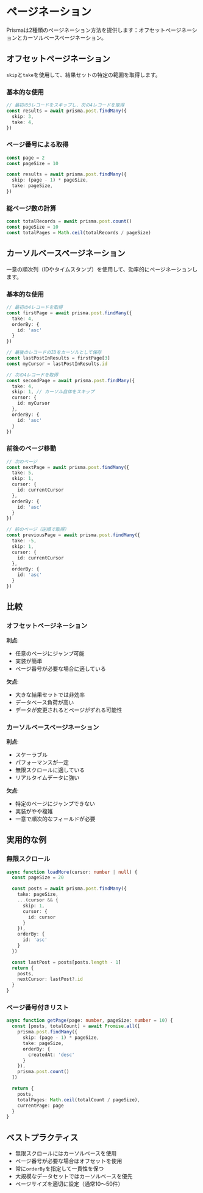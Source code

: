 # ページネーション

Prismaは2種類のページネーション方法を提供します：オフセットページネーションとカーソルベースページネーション。

## オフセットページネーション

`skip`と`take`を使用して、結果セットの特定の範囲を取得します。

### 基本的な使用

```typescript
// 最初の3レコードをスキップし、次の4レコードを取得
const results = await prisma.post.findMany({
  skip: 3,
  take: 4,
})
```

### ページ番号による取得

```typescript
const page = 2
const pageSize = 10

const results = await prisma.post.findMany({
  skip: (page - 1) * pageSize,
  take: pageSize,
})
```

### 総ページ数の計算

```typescript
const totalRecords = await prisma.post.count()
const pageSize = 10
const totalPages = Math.ceil(totalRecords / pageSize)
```

## カーソルベースページネーション

一意の順次列（IDやタイムスタンプ）を使用して、効率的にページネーションします。

### 基本的な使用

```typescript
// 最初の4レコードを取得
const firstPage = await prisma.post.findMany({
  take: 4,
  orderBy: {
    id: 'asc'
  }
})

// 最後のレコードのIDをカーソルとして保存
const lastPostInResults = firstPage[3]
const myCursor = lastPostInResults.id

// 次の4レコードを取得
const secondPage = await prisma.post.findMany({
  take: 4,
  skip: 1, // カーソル自体をスキップ
  cursor: {
    id: myCursor
  },
  orderBy: {
    id: 'asc'
  }
})
```

### 前後のページ移動

```typescript
// 次のページ
const nextPage = await prisma.post.findMany({
  take: 5,
  skip: 1,
  cursor: {
    id: currentCursor
  },
  orderBy: {
    id: 'asc'
  }
})

// 前のページ（逆順で取得）
const previousPage = await prisma.post.findMany({
  take: -5,
  skip: 1,
  cursor: {
    id: currentCursor
  },
  orderBy: {
    id: 'asc'
  }
})
```

## 比較

### オフセットページネーション

**利点**:
- 任意のページにジャンプ可能
- 実装が簡単
- ページ番号が必要な場合に適している

**欠点**:
- 大きな結果セットでは非効率
- データベース負荷が高い
- データが変更されるとページがずれる可能性

### カーソルベースページネーション

**利点**:
- スケーラブル
- パフォーマンスが一定
- 無限スクロールに適している
- リアルタイムデータに強い

**欠点**:
- 特定のページにジャンプできない
- 実装がやや複雑
- 一意で順次的なフィールドが必要

## 実用的な例

### 無限スクロール

```typescript
async function loadMore(cursor: number | null) {
  const pageSize = 20

  const posts = await prisma.post.findMany({
    take: pageSize,
    ...(cursor && {
      skip: 1,
      cursor: {
        id: cursor
      }
    }),
    orderBy: {
      id: 'asc'
    }
  })

  const lastPost = posts[posts.length - 1]
  return {
    posts,
    nextCursor: lastPost?.id
  }
}
```

### ページ番号付きリスト

```typescript
async function getPage(page: number, pageSize: number = 10) {
  const [posts, totalCount] = await Promise.all([
    prisma.post.findMany({
      skip: (page - 1) * pageSize,
      take: pageSize,
      orderBy: {
        createdAt: 'desc'
      }
    }),
    prisma.post.count()
  ])

  return {
    posts,
    totalPages: Math.ceil(totalCount / pageSize),
    currentPage: page
  }
}
```

## ベストプラクティス

- 無限スクロールにはカーソルベースを使用
- ページ番号が必要な場合はオフセットを使用
- 常に`orderBy`を指定して一貫性を保つ
- 大規模なデータセットではカーソルベースを優先
- ページサイズを適切に設定（通常10〜50件）
